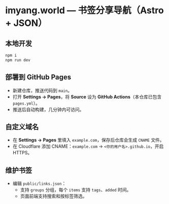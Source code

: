 # imyang.world — 书签分享导航（Astro + JSON）

## 本地开发
```bash
npm i
npm run dev
```

## 部署到 GitHub Pages
- 新建仓库，推送代码到 `main`。
- 打开 **Settings → Pages**，将 **Source** 设为 **GitHub Actions**（本仓库已包含 `pages.yml`）。
- 推送后自动构建，几分钟内可访问。

## 自定义域名
- 在 **Settings → Pages** 里填入 `example.com`，保存后仓库会生成 `CNAME` 文件。
- 在 Cloudflare 添加 CNAME：`example.com` → `<你的用户名>.github.io`，开启 HTTPS。

## 维护书签
- 编辑 `public/links.json`：
  - 支持 `groups` 分组，每个 `items` 支持 `tags`、`added` 时间。
  - 页面前端支持搜索和按标签筛选。
